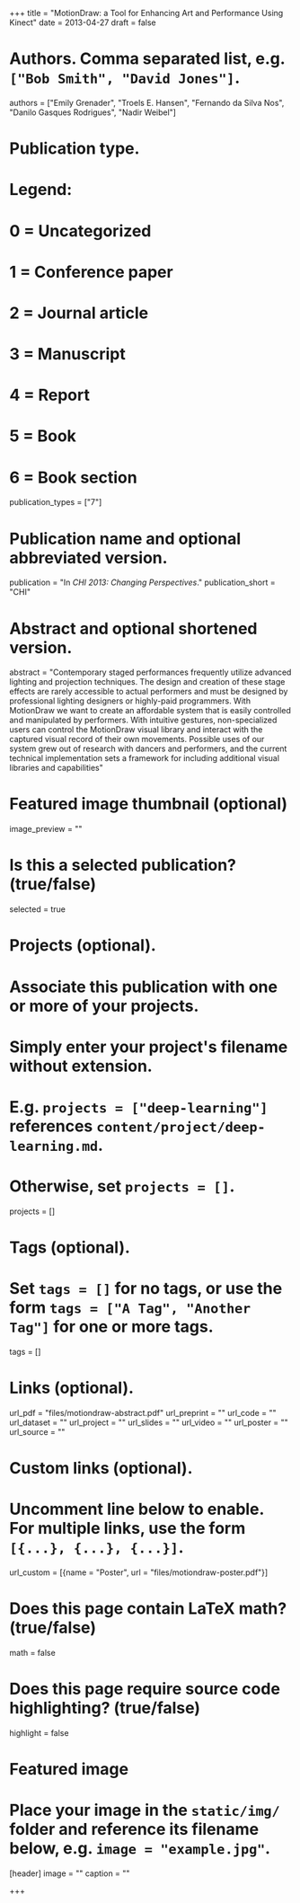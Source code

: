 +++
title = "MotionDraw: a Tool for Enhancing Art and Performance Using Kinect"
date = 2013-04-27
draft = false

# Authors. Comma separated list, e.g. `["Bob Smith", "David Jones"]`.
authors = ["Emily Grenader", "Troels E. Hansen", "Fernando da Silva Nos", "Danilo Gasques Rodrigues", "Nadir Weibel"]

# Publication type.
# Legend:
# 0 = Uncategorized
# 1 = Conference paper
# 2 = Journal article
# 3 = Manuscript
# 4 = Report
# 5 = Book
# 6 = Book section
publication_types = ["7"]

# Publication name and optional abbreviated version.
publication = "In *CHI 2013: Changing Perspectives*."
publication_short = "CHI"

# Abstract and optional shortened version.
abstract = "Contemporary staged performances frequently utilize advanced lighting and projection techniques.  The design and creation of these stage effects are rarely accessible to actual performers and must be designed by professional lighting   designers   or   highly-paid  programmers. With MotionDraw we want to create an affordable system that is easily controlled and manipulated by performers.  With intuitive gestures, non-specialized users can control the MotionDraw visual library and interact with the captured visual record of their own movements.  Possible uses of our system grew out of research with dancers and performers, and the current technical implementation sets a framework for including additional visual libraries and capabilities"

# Featured image thumbnail (optional)
image_preview = ""

# Is this a selected publication? (true/false)
selected = true

# Projects (optional).
#   Associate this publication with one or more of your projects.
#   Simply enter your project's filename without extension.
#   E.g. `projects = ["deep-learning"]` references `content/project/deep-learning.md`.
#   Otherwise, set `projects = []`.
projects = []

# Tags (optional).
#   Set `tags = []` for no tags, or use the form `tags = ["A Tag", "Another Tag"]` for one or more tags.
tags = []

# Links (optional).
url_pdf = "files/motiondraw-abstract.pdf"
url_preprint = ""
url_code = ""
url_dataset = ""
url_project = ""
url_slides = ""
url_video = ""
url_poster = ""
url_source = ""

# Custom links (optional).
#   Uncomment line below to enable. For multiple links, use the form `[{...}, {...}, {...}]`.
url_custom = [{name = "Poster", url = "files/motiondraw-poster.pdf"}]

# Does this page contain LaTeX math? (true/false)
math = false

# Does this page require source code highlighting? (true/false)
highlight = false

# Featured image
# Place your image in the `static/img/` folder and reference its filename below, e.g. `image = "example.jpg"`.
[header]
image = ""
caption = ""

+++
